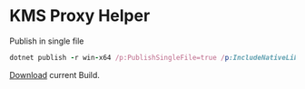 # KMS Proxy Helper



Publish in single file
```ruby
dotnet publish -r win-x64 /p:PublishSingleFile=true /p:IncludeNativeLibariesForSelfExtract=true --output "c:SingleFileDeploy"
```


[Download](https://1drv.ms/u/s!An6k1Oh8ZWuRhswt5KEHaEFQNLiIrA?e=qNynPu) current Build.

